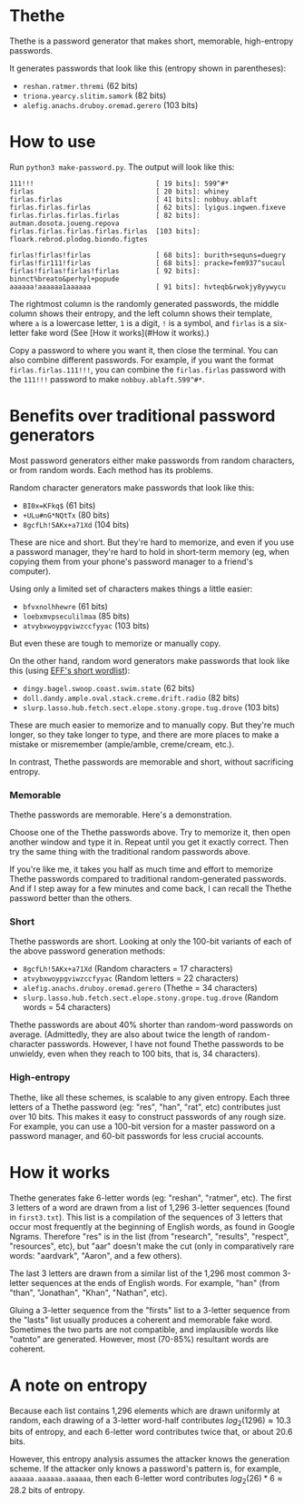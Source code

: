 # Thethe

Thethe is a password generator that makes short, memorable, high-entropy passwords.

It generates passwords that look like this (entropy shown in parentheses):

- `reshan.ratmer.thremi` (62 bits)
- `triona.yearcy.slitim.samork` (82 bits)
- `alefig.anachs.druboy.oremad.gerero` (103 bits)

# How to use

Run `python3 make-password.py`. The output will look like this:

```
111!!!                              [ 19 bits]: 599^#*
firlas                              [ 20 bits]: whiney
firlas.firlas                       [ 41 bits]: nobbuy.ablaft
firlas.firlas.firlas                [ 62 bits]: lyigus.ingwen.fixeve
firlas.firlas.firlas.firlas         [ 82 bits]: autman.dosota.joueng.repova
firlas.firlas.firlas.firlas.firlas  [103 bits]: floark.rebrod.plodog.biondo.figtes

firlas!firlas!firlas                [ 68 bits]: burith+sequns=duegry
firlas!fir111!firlas                [ 68 bits]: pracke=fem937^sucaul
firlas!firlas!firlas!firlas         [ 92 bits]: binnct%breato&perhyl+popude
aaaaaa!aaaaaa1aaaaaa                [ 91 bits]: hvteqb&rwokjy8yywycu
```

The rightmost column is the randomly generated passwords, the middle column shows their entropy, and the left column shows their template, where `a` is a lowercase letter, `1` is a digit, `!` is a symbol, and `firlas` is a six-letter fake word (See [How it works](#How it works).)

Copy a password to where you want it, then close the terminal. You can also combine different passwords. For example, if you want the format `firlas.firlas.111!!!`, you can combine the `firlas.firlas` password with the `111!!!` password to make `nobbuy.ablaft.599^#*`.

# Benefits over traditional password generators

Most password generators either make passwords from random characters, or from random words. Each method has its problems.

Random character generators make passwords that look like this:

- `BI0x=KFkq$` (61 bits)
- `+ULu#nG*NQtTx` (80 bits)
- `8gcfLh!5AKx+a71Xd` (104 bits)

These are nice and short. But they're hard to memorize, and even if you use a password manager, they're hard to hold in short-term memory (eg, when copying them from your phone's password manager to a friend's computer).

Using only a limited set of characters makes things a little easier:

- `bfvxnolhhewre` (61 bits)
- `loebxmvpseculilmaa` (85 bits)
- `atvybxwoypgviwzccfyyac` (103 bits)

But even these are tough to memorize or manually copy.

On the other hand, random word generators make passwords that look like this (using [EFF's short wordlist](https://www.eff.org/dice)):

- `dingy.bagel.swoop.coast.swim.state` (62 bits)
- `doll.dandy.ample.oval.stack.creme.drift.radio` (82 bits)
- `slurp.lasso.hub.fetch.sect.elope.stony.grope.tug.drove` (103 bits)

These are much easier to memorize and to manually copy. But they're much longer, so they take longer to type, and there are more places to make a mistake or misremember (ample/amble, creme/cream, etc.).

In contrast, Thethe passwords are memorable and short, without sacrificing entropy.

### Memorable

Thethe passwords are memorable. Here's a demonstration.

Choose one of the Thethe passwords above. Try to memorize it, then open another window and type it in. Repeat until you get it exactly correct. Then try the same thing with the traditional random passwords above. 

If you're like me, it takes you half as much time and effort to memorize Thethe passwords compared to traditional random-generated passwords. And if I step away for a few minutes and come back, I can recall the Thethe password better than the others.

### Short

Thethe passwords are short. Looking at only the 100-bit variants of each of the above password generation methods:

- `8gcfLh!5AKx+a71Xd` (Random characters = 17 characters)
- `atvybxwoypgviwzccfyyac` (Random letters = 22 characters)
- `alefig.anachs.druboy.oremad.gerero` (Thethe = 34 characters)
- `slurp.lasso.hub.fetch.sect.elope.stony.grope.tug.drove` (Random words = 54 characters)

Thethe passwords are about 40% shorter than random-word passwords on average. (Admittedly, they are also about twice the length of random-character passwords. However, I have not found Thethe passwords to be unwieldy, even when they reach to 100 bits, that is, 34 characters).

### High-entropy

Thethe, like all these schemes, is scalable to any given entropy. Each three letters of a Thethe password (eg: "res", "han", "rat", etc) contributes just over 10 bits. This makes it easy to construct passwords of any rough size. For example, you can use a 100-bit version for a master password on a password manager, and 60-bit passwords for less crucial accounts.

# How it works

Thethe generates fake 6-letter words (eg: "reshan", "ratmer", etc). The first 3 letters of a word are drawn from a list of 1,296 3-letter sequences (found in `first3.txt`). This list is a compilation of the sequences of 3 letters that occur most frequently at the beginning of English words, as found in Google Ngrams. Therefore "res" is in the list (from "research", "results", "respect", "resources", etc), but "aar" doesn't make the cut (only in comparatively rare words: "aardvark", "Aaron", and a few others).

The last 3 letters are drawn from a similar list of the 1,296 most common 3-letter sequences at the ends of English words. For example, "han" (from "than", "Jonathan", "Khan", "Nathan", etc).

Gluing a 3-letter sequence from the "firsts" list to a 3-letter sequence from the "lasts" list usually produces a coherent and memorable fake word. Sometimes the two parts are not compatible, and implausible words like "oatnto" are generated. However, most (70-85%) resultant words are coherent.

# A note on entropy

Because each list contains 1,296 elements which are drawn uniformly at random, each drawing of a 3-letter word-half contributes $log_2(1296) \approx 10.3$ bits of entropy, and each 6-letter word contributes twice that, or about 20.6 bits.

However, this entropy analysis assumes the attacker knows the generation scheme. If the attacker only knows a password's pattern is, for example, `aaaaaa.aaaaaa.aaaaaa`, then each 6-letter word contributes $log_2(26) * 6 \approx 28.2$ bits of entropy.
